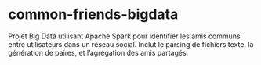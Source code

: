 # common-friends-bigdata
Projet Big Data utilisant Apache Spark pour identifier les amis communs entre utilisateurs dans un réseau social. Inclut le parsing de fichiers texte, la génération de paires, et l’agrégation des amis partagés.

